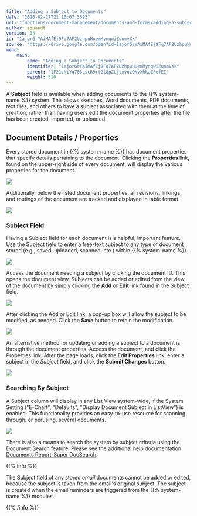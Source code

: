 ```yaml
---
title: "Adding a Subject to Documents"
date: "2020-02-27T21:10:07.369Z"
url: "functions/document-management/documents-and-forms/adding-a-subject-to-documents.html"
author: aquandt
version: 34
id: "1ajorGrYAiMAfEj9Fq7AF2UzhpuHuemMynqwiZunmvXk"
source: "https://drive.google.com/open?id=1ajorGrYAiMAfEj9Fq7AF2UzhpuHuemMynqwiZunmvXk"
menu:
    main:
        name: "Adding a Subject to Documents"
        identifier: "1ajorGrYAiMAfEj9Fq7AF2UzhpuHuemMynqwiZunmvXk"
        parent: "1F21zNiYq703LscR9rtGl8pZLjtxvozONvXhkaZFefEI"
        weight: 510
---
```

A **Subject** field is available when adding documents to the {{% system-name %}} system. This allows sketches, Word documents, PDF documents, text files, and others to have a subject associated with them at the time of creation, rather than having users edit the document properties after the file has been created, imported, or uploaded.

## Document Details / Properties

Every stored document in {{% system-name %}} has document properties that specify details pertaining to the document. Clicking the **Properties** link, found on the upper-right side of every document, will display the various properties for the document.

![](adding-a-subject-to-documents.images/image3.png)

Additionally, below the listed document properties, all revisions, linkings, and routings of the document are tracked and displayed in table format.

![](adding-a-subject-to-documents.images/image4.png)

### Subject Field

Having a Subject field for each document is a helpful, important feature. Use the Subject field to enter a free-text subject to any type of document stored (e.g., saved, uploaded, scanned, etc.) within {{% system-name %}} .

![](adding-a-subject-to-documents.images/image1.png)

Access the document needing a subject by clicking the document ID. This opens the document view. Subjects can be added or edited from the view of the document by simply clicking the **Add** or **Edit** link found in the Subject field.

![](adding-a-subject-to-documents.images/image6.png)

After clicking the Add or Edit link, a pop-up box will allow the subject to be modified, as needed. Click the **Save** button to retain the modification.

![](adding-a-subject-to-documents.images/image5.png)

An alternative method for updating or adding a subject to a document is through the document properties. Access the document, and click the Properties link. After the page loads, click the **Edit Properties** link, enter a subject in the *Subject* field, and click the **Submit Changes** button.

![](adding-a-subject-to-documents.images/image2.png)

### Searching By Subject

A Subject column will display in any List View system-wide, if the System Setting ("E-Chart", "Defaults", "Display Document Subject in ListView") is enabled. This functionality provides an easy-to-use resource for scanning through, or perusing, several documents.

![](adding-a-subject-to-documents.images/image1.png)

There is also a means to search the system by subject criteria using the Document Search feature. Please see the additional help documentation [Documents Report-Super DocSearch](../../reports/documents-report-super-document-type-search.html).

{{% info %}}

The Subject field of any stored *email* documents cannot be added or edited, because the subject is taken from the email's original subject. The subject is created when the email reminders are triggered from the {{% system-name %}} modules.

{{% /info %}}



